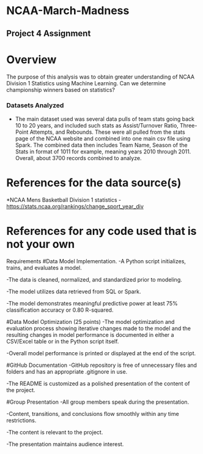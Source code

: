 # NCAA-March-Madness

## Project 4 Assignment

# Overview
The purpose of this analysis was to obtain greater understanding of NCAA Division 1 Statistics using Machine Learning. Can we determine championship winners based on statistics?
  
### Datasets Analyzed 
   * The main dataset used was several data pulls of team stats going back 10 to 20 years, and included such stats as Assist/Turnover Ratio, Three-Point Attempts, and Rebounds. These were all pulled from the stats page of the NCAA website and combined into one main csv file using Spark. The combined data then includes Team Name, Season of the Stats in format of 1011 for example, meaning years 2010 through 2011. Overall, about 3700 records combined to analyze.

# References for the data source(s)
*NCAA Mens Basketball Division 1 statistics - https://stats.ncaa.org/rankings/change_sport_year_div

# References for any code used that is not your own

Requirements
#Data Model Implementation.
-A Python script initializes, trains, and evaluates a model.

-The data is cleaned, normalized, and standardized prior to modeling.

-The model utilizes data retrieved from SQL or Spark.

-The model demonstrates meaningful predictive power at least 75% classification accuracy or 0.80 R-squared.

#Data Model Optimization (25 points)
-The model optimization and evaluation process showing iterative changes made to the model and the resulting changes in model performance is documented in either a CSV/Excel table or in the Python script itself.

-Overall model performance is printed or displayed at the end of the script.

#GitHub Documentation
-GitHub repository is free of unnecessary files and folders and has an appropriate .gitignore in use.

-The README is customized as a polished presentation of the content of the project.

#Group Presentation
-All group members speak during the presentation.

-Content, transitions, and conclusions flow smoothly within any time restrictions.

-The content is relevant to the project.

-The presentation maintains audience interest.
